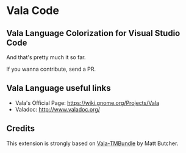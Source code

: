 # Vala Code
## Vala Language Colorization for Visual Studio Code 

And that's pretty much it so far.

If you wanna contribute, send a PR. 

## Vala Language useful links

- Vala's Official Page: https://wiki.gnome.org/Projects/Vala
- Valadoc: http://www.valadoc.org/

## Credits

This extension is strongly based on [Vala-TMBundle](http://https://github.com/technosophos/Vala-TMBundle) by Matt Butcher.
